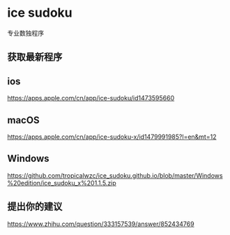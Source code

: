 # ice sudoku
专业数独程序

## 获取最新程序
## ios
<https://apps.apple.com/cn/app/ice-sudoku/id1473595660>
## macOS
<https://apps.apple.com/cn/app/ice-sudoku-x/id1479991985?l=en&mt=12>
## Windows
<https://github.com/tropicalwzc/ice_sudoku.github.io/blob/master/Windows%20edition/ice_sudoku_x%201.1.5.zip>

## 提出你的建议

<https://www.zhihu.com/question/333157539/answer/852434769>
